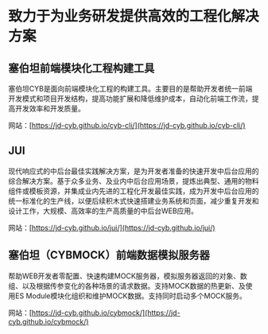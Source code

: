 # 致力于为业务研发提供高效的工程化解决方案

## 塞伯坦前端模块化工程构建工具

塞伯坦CYB是面向前端模块化工程的构建工具。主要目的是帮助开发者统一前端开发模式和项目开发结构，提高功能扩展和降低维护成本，自动化前端工作流，提高开发效率和开发质量。

网站：[https://jd-cyb.github.io/cyb-cli/](https://jd-cyb.github.io/cyb-cli/)

## JUI

现代响应式的中后台最佳实践解决方案，是为开发者准备的快速开发中后台应用的综合解决方案。基于众多业务、及业内中后台应用场景，提炼出典型、通用的物料组件或模板资源，并集成业内先进的工程化开发最佳实践，成为开发中后台应用的统一标准化的生产线，以便后续积木式快速搭建业务系统和页面，减少重复开发和设计工作，大规模、高效率的生产高质量的中后台WEB应用。

网站：[https://jd-cyb.github.io/jui/](https://jd-cyb.github.io/jui/)

## 塞伯坦（CYBMOCK）前端数据模拟服务器

帮助WEB开发者零配置、快速构建MOCK服务器，模拟服务器返回的对象、数组、以及根据传参变化的各种场景的请求数据。支持MOCK数据的热更新、及使用ES Module模块化组织和维护MOCK数据。支持同时启动多个MOCK服务。

网站：[https://jd-cyb.github.io/cybmock/](https://jd-cyb.github.io/cybmock/)
